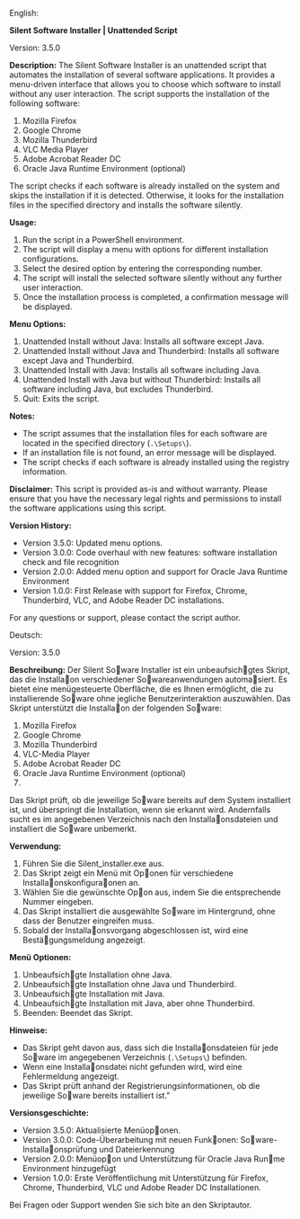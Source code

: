 English:

**Silent Software Installer | Unattended Script**

Version: 3.5.0

**Description:**
The Silent Software Installer is an unattended script that automates the installation of several software applications. It provides a menu-driven interface that allows you to choose which software to install without any user interaction. The script supports the installation of the following software:

1. Mozilla Firefox
2. Google Chrome
3. Mozilla Thunderbird
4. VLC Media Player
5. Adobe Acrobat Reader DC
6. Oracle Java Runtime Environment (optional)

The script checks if each software is already installed on the system and skips the installation if it is detected. Otherwise, it looks for the installation files in the specified directory and installs the software silently.

**Usage:**
1. Run the script in a PowerShell environment.
2. The script will display a menu with options for different installation configurations.
3. Select the desired option by entering the corresponding number.
4. The script will install the selected software silently without any further user interaction.
5. Once the installation process is completed, a confirmation message will be displayed.

**Menu Options:**
1. Unattended Install without Java: Installs all software except Java.
2. Unattended Install without Java and Thunderbird: Installs all software except Java and Thunderbird.
3. Unattended Install with Java: Installs all software including Java.
4. Unattended Install with Java but without Thunderbird: Installs all software including Java, but excludes Thunderbird.
0. Quit: Exits the script.

**Notes:**
- The script assumes that the installation files for each software are located in the specified directory (`.\Setups\`).
- If an installation file is not found, an error message will be displayed.
- The script checks if each software is already installed using the registry information.

**Disclaimer:**
This script is provided as-is and without warranty. Please ensure that you have the necessary legal rights and permissions to install the software applications using this script.

**Version History:**
- Version 3.5.0: Updated menu options.
- Version 3.0.0: Code overhaul with new features: software installation check and file recognition 
- Version 2.0.0: Added menu option and support for Oracle Java Runtime Environment 
- Version 1.0.0: First Release with support for Firefox, Chrome, Thunderbird, VLC, and Adobe Reader DC installations.

For any questions or support, please contact the script author.



Deutsch:

Version: 3.5.0

**Beschreibung:**
Der Silent So􀅌ware Installer ist ein unbeaufsich􀆟gtes Skript, das die Installa􀆟on verschiedener So􀅌wareanwendungen
automa􀆟siert.
Es bietet eine menügesteuerte Oberfläche, die es Ihnen ermöglicht, die zu installierende So􀅌ware ohne jegliche
Benutzerinteraktion auszuwählen.
Das Skript unterstützt die Installa􀆟on der folgenden So􀅌ware:

1. Mozilla Firefox
2. Google Chrome
3. Mozilla Thunderbird
4. VLC-Media Player
5. Adobe Acrobat Reader DC
6. Oracle Java Runtime Environment (optional)
7. 
Das Skript prüft, ob die jeweilige So􀅌ware bereits auf dem System installiert ist, und überspringt die Installation, wenn sie erkannt wird.
Andernfalls sucht es im angegebenen Verzeichnis nach den Installa􀆟onsdateien und installiert die So􀅌ware unbemerkt.

**Verwendung:**
1. Führen Sie die Silent_installer.exe aus.
2. Das Skript zeigt ein Menü mit Op􀆟onen für verschiedene Installa􀆟onskonfigura􀆟onen an.
3. Wählen Sie die gewünschte Op􀆟on aus, indem Sie die entsprechende Nummer eingeben.
4. Das Skript installiert die ausgewählte So􀅌ware im Hintergrund, ohne dass der Benutzer eingreifen muss.
5. Sobald der Installa􀆟onsvorgang abgeschlossen ist, wird eine Bestä􀆟gungsmeldung angezeigt.

**Menü Optionen:**
1. Unbeaufsich􀆟gte Installation ohne Java.
2. Unbeaufsich􀆟gte Installation ohne Java und Thunderbird.
3. Unbeaufsich􀆟gte Installation mit Java.
4. Unbeaufsich􀆟gte Installation mit Java, aber ohne Thunderbird.
0. Beenden: Beendet das Skript.

**Hinweise:**
- Das Skript geht davon aus, dass sich die Installa􀆟onsdateien für jede So􀅌ware im angegebenen Verzeichnis (`.\Setups\`) befinden.
- Wenn eine Installa􀆟onsdatei nicht gefunden wird, wird eine Fehlermeldung angezeigt.
- Das Skript prüft anhand der Registrierungsinformationen, ob die jeweilige So􀅌ware bereits installiert ist."

**Versionsgeschichte:**
- Version 3.5.0: Aktualisierte Menüop􀆟onen.
- Version 3.0.0: Code-Überarbeitung mit neuen Funk􀆟onen: So􀅌ware-Installa􀆟onsprüfung und Dateierkennung
- Version 2.0.0: Menüop􀆟on und Unterstützung für Oracle Java Run􀆟me Environment hinzugefügt
- Version 1.0.0: Erste Veröffentlichung mit Unterstützung für Firefox, Chrome, Thunderbird, VLC und Adobe Reader DC Installationen.

Bei Fragen oder Support wenden Sie sich bite an den Skriptautor.

